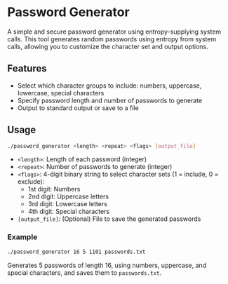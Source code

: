 # Password Generator

A simple and secure password generator using entropy-supplying system calls.
This tool generates random passwords using entropy from system calls, allowing you to customize the character set and output options.

## Features

* Select which character groups to include: numbers, uppercase, lowercase, special characters
* Specify password length and number of passwords to generate
* Output to standard output or save to a file

## Usage

```sh
./password_generator <length> <repeat> <flags> [output_file]
```

* `<length>`: Length of each password (integer)
* `<repeat>`: Number of passwords to generate (integer)
* `<flags>`: 4-digit binary string to select character sets (1 = include, 0 = exclude):
    * 1st digit: Numbers
    * 2nd digit: Uppercase letters
    * 3rd digit: Lowercase letters
    * 4th digit: Special characters
* `[output_file]`: (Optional) File to save the generated passwords

### Example

```sh
./password_generator 16 5 1101 passwords.txt
```

Generates 5 passwords of length 16, using numbers, uppercase, and special characters, and saves them to `passwords.txt`.
